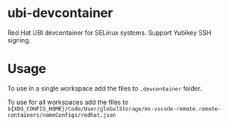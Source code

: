 # ubi-devcontainer
Red Hat UBI devcontainer for SELinux systems. Support Yubikey SSH signing.

# Usage
To use in a single workspace add the files to `.devcontainer` folder.

To use for all workspaces add the files to `${XDG_CONFIG_HOME}/Code/User/globalStorage/ms-vscode-remote.remote-containers/nameConfigs/redhat.json`

